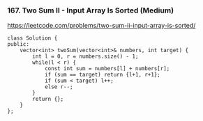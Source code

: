 ### 167. Two Sum II - Input Array Is Sorted (Medium)

https://leetcode.com/problems/two-sum-ii-input-array-is-sorted/

```
class Solution {
public:
    vector<int> twoSum(vector<int>& numbers, int target) {
        int l = 0, r = numbers.size() - 1;
        while(l < r) {
            const int sum = numbers[l] + numbers[r];
            if (sum == target) return {l+1, r+1};
            if (sum < target) l++;
            else r--;
        }
        return {};
    }
};
```
